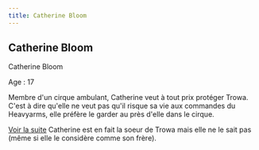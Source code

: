 ```yaml
---
title: Catherine Bloom
---
```


Catherine Bloom
---------------

Catherine Bloom  
  
Age : 17  
  
Membre d'un cirque ambulant, Catherine veut à tout prix protéger Trowa. C'est à dire qu'elle ne veut pas qu'il risque sa vie aux commandes du Heavyarms, elle préfère le garder au près d'elle dans le cirque.


[Voir la suite](javascript:spoiler();)
Catherine est en fait la soeur de Trowa mais elle ne le sait pas (même si elle le considère comme son frère).


